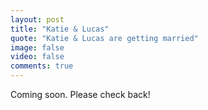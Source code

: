 ```yaml
---
layout: post
title: "Katie & Lucas"
quote: "Katie & Lucas are getting married"
image: false
video: false
comments: true
---
```


Coming soon.  Please check back!
